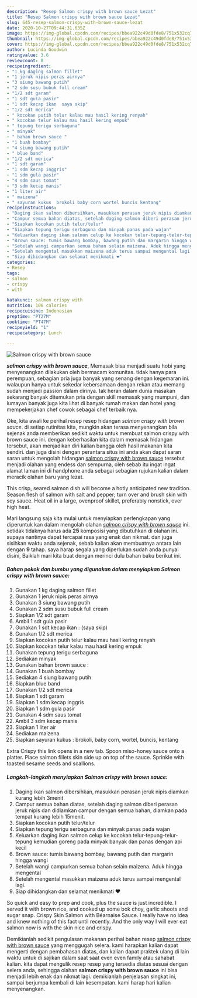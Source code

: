 ```yaml
---
description: "Resep Salmon crispy with brown sauce Lezat"
title: "Resep Salmon crispy with brown sauce Lezat"
slug: 645-resep-salmon-crispy-with-brown-sauce-lezat
date: 2020-10-27T09:44:31.635Z
image: https://img-global.cpcdn.com/recipes/bbea922c49d0fde8/751x532cq70/salmon-crispy-with-brown-sauce-foto-resep-utama.jpg
thumbnail: https://img-global.cpcdn.com/recipes/bbea922c49d0fde8/751x532cq70/salmon-crispy-with-brown-sauce-foto-resep-utama.jpg
cover: https://img-global.cpcdn.com/recipes/bbea922c49d0fde8/751x532cq70/salmon-crispy-with-brown-sauce-foto-resep-utama.jpg
author: Lucinda Goodwin
ratingvalue: 3.6
reviewcount: 8
recipeingredient:
- "1 kg daging salmon fillet"
- "1 jeruk nipis peras airnya"
- "3 siung bawang putih"
- "2 sdm susu bubuk full cream"
- "1/2 sdt garam"
- "1 sdt gula pasir"
- "1 sdt kecap ikan  saya skip"
- "1/2 sdt merica"
- " kocokan putih telur kalau mau hasil kering renyah"
- " kocokan telur kalau mau hasil kering empuk"
- " tepung terigu serbaguna"
- " minyak"
- " bahan brown sauce "
- "1 buah bombay"
- "4 siung bawang putih"
- " blue band"
- "1/2 sdt merica"
- "1 sdt garam"
- "1 sdm kecap inggris"
- "1 sdm gula pasir"
- "4 sdm saus tomat"
- "3 sdm kecap manis"
- "1 liter air"
- " maizena"
- " sayuran kukus  brokoli baby corn wortel buncis kentang"
recipeinstructions:
- "Daging ikan salmon dibersihkan, masukkan perasan jeruk nipis diamkan kurang lebih 3menit"
- "Campur semua bahan diatas, setelah daging salmon diberi perasan jeruk nipis dan didiamkan campur dengan semua bahan, diamkan pada tempat kurang lebih 15menit."
- "Siapkan kocokan putih telur/telur"
- "Siapkan tepung terigu serbaguna dan minyak panas pada wajan"
- "Keluarkan daging ikan salmon celup ke kocokan telur-tepung-telur-tepung kemudian goreng pada minyak banyak dan panas dengan api kecil"
- "Brown sauce: tumis bawang bombay, bawang putih dan margarin hingga wangi"
- "Setelah wangi campurkan semua bahan selain maizena. Aduk hingga mengental"
- "Setelah mengental masukkan maizena aduk terus sampai mengental lagi."
- "Siap dihidangkan dan selamat menikmati ❤"
categories:
- Resep
tags:
- salmon
- crispy
- with

katakunci: salmon crispy with 
nutrition: 106 calories
recipecuisine: Indonesian
preptime: "PT27M"
cooktime: "PT47M"
recipeyield: "1"
recipecategory: Lunch

---
```



![Salmon crispy with brown sauce](https://img-global.cpcdn.com/recipes/bbea922c49d0fde8/751x532cq70/salmon-crispy-with-brown-sauce-foto-resep-utama.jpg)

<b><i>salmon crispy with brown sauce</i></b>, Memasak bisa menjadi suatu hobi yang menyenangkan dilakukan oleh bermacam komunitas. tidak hanya para perempuan, sebagian pria juga banyak yang senang dengan kegemaran ini. walaupun hanya untuk sekedar kebersamaan dengan rekan atau memang sudah menjadi passion dalam dirinya. tak heran dalam dunia masakan sekarang banyak ditemukan pria dengan skill memasak yang mumpuni, dan lumayan banyak juga kita lihat di banyak rumah makan dan hotel yang mempekerjakan chef cowok sebagai chef terbaik nya.

Oke, kita awali ke perihal resep resep hidangan <i>salmon crispy with brown sauce</i>. di setiap rutinitas kita, mungkin akan terasa menyenangkan bila sejenak anda memberikan sedikit waktu untuk membuat salmon crispy with brown sauce ini. dengan keberhasilan kita dalam memasak hidangan tersebut, akan menjadikan diri kalian bangga oleh hasil makanan kita sendiri. dan juga disini dengan perantara situs ini anda akan dapat saran saran untuk mengolah hidangan <u>salmon crispy with brown sauce</u> tersebut menjadi olahan yang endess dan sempurna, oleh sebab itu ingat ingat alamat laman ini di handphone anda sebagai sebagian rujukan kalian dalam meracik olahan baru yang lezat.

This crisp, seared salmon dish will become a hotly anticipated new tradition. Season flesh of salmon with salt and pepper; turn over and brush skin with soy sauce. Heat oil in a large, ovenproof skillet, preferably nonstick, over high heat.


Mari langsung saja kita mulai untuk menyiapkan perlengkapan yang diperuntuk kan dalam mengolah olahan <u><i>salmon crispy with brown sauce</i></u> ini. setidak tidaknya harus ada <b>25</b> komposisi yang dibutuhkan di olahan ini. supaya nantinya dapat tercapai rasa yang enak dan nikmat. dan juga sisihkan waktu anda sejenak, sebab kalian akan membuatnya antara lain dengan <b>9</b> tahap. saya harap segala yang diperlukan sudah anda punyai disini, Baiklah mari kita buat dengan merinci dulu bahan baku berikut ini.

<!--inarticleads1-->

##### Bahan pokok dan bumbu yang digunakan dalam menyiapkan Salmon crispy with brown sauce:

1. Gunakan 1 kg daging salmon fillet
1. Gunakan 1 jeruk nipis peras airnya
1. Gunakan 3 siung bawang putih
1. Gunakan 2 sdm susu bubuk full cream
1. Siapkan 1/2 sdt garam
1. Ambil 1 sdt gula pasir
1. Gunakan 1 sdt kecap ikan : (saya skip)
1. Gunakan 1/2 sdt merica
1. Siapkan  kocokan putih telur kalau mau hasil kering renyah
1. Siapkan  kocokan telur kalau mau hasil kering empuk
1. Gunakan  tepung terigu serbaguna
1. Sediakan  minyak
1. Gunakan  bahan brown sauce :
1. Gunakan 1 buah bombay
1. Sediakan 4 siung bawang putih
1. Siapkan  blue band
1. Gunakan 1/2 sdt merica
1. Siapkan 1 sdt garam
1. Siapkan 1 sdm kecap inggris
1. Siapkan 1 sdm gula pasir
1. Gunakan 4 sdm saus tomat
1. Ambil 3 sdm kecap manis
1. Siapkan 1 liter air
1. Sediakan  maizena
1. Siapkan  sayuran kukus : brokoli, baby corn, wortel, buncis, kentang


Extra Crispy this link opens in a new tab. Spoon miso-honey sauce onto a platter. Place salmon fillets skin side up on top of the sauce. Sprinkle with toasted sesame seeds and scallions. 

<!--inarticleads2-->

##### Langkah-langkah menyiapkan Salmon crispy with brown sauce:

1. Daging ikan salmon dibersihkan, masukkan perasan jeruk nipis diamkan kurang lebih 3menit
1. Campur semua bahan diatas, setelah daging salmon diberi perasan jeruk nipis dan didiamkan campur dengan semua bahan, diamkan pada tempat kurang lebih 15menit.
1. Siapkan kocokan putih telur/telur
1. Siapkan tepung terigu serbaguna dan minyak panas pada wajan
1. Keluarkan daging ikan salmon celup ke kocokan telur-tepung-telur-tepung kemudian goreng pada minyak banyak dan panas dengan api kecil
1. Brown sauce: tumis bawang bombay, bawang putih dan margarin hingga wangi
1. Setelah wangi campurkan semua bahan selain maizena. Aduk hingga mengental
1. Setelah mengental masukkan maizena aduk terus sampai mengental lagi.
1. Siap dihidangkan dan selamat menikmati ❤


So quick and easy to prep and cook, plus the sauce is just incredible. I served it with brown rice, and cooked up some bok choy, garlic shoots and sugar snap. Crispy Skin Salmon with Béarnaise Sauce. I really have no idea and knew nothing of this fact until recently. And the only way I will ever eat salmon now is with the skin nice and crispy. 

Demikianlah sedikit pengulasan makanan perihal bahan resep <u>salmon crispy with brown sauce</u> yang menggugah selera. kami harapkan kalian dapat mengerti dengan pembahasan diatas, dan kalian dapat praktek ulang di lain waktu untuk di sajikan dalam saat saat even even family atau sahabat kalian. kita dapat mengulik resep resep yang tersedia diatas sesuai dengan selera anda, sehingga olahan <b>salmon crispy with brown sauce</b> ini bisa menjadi lebih enak dan nikmat lagi. demikianlah penjelasan singkat ini, sampai berjumpa kembali di lain kesempatan. kami harap hari kalian menyenangkan.
